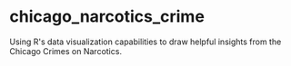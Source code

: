 # chicago_narcotics_crime
Using R's data visualization capabilities to draw helpful insights from the Chicago Crimes on Narcotics.
